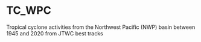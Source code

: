 # TC_WPC
Tropical cyclone activities from the Northwest Pacific (NWP) basin between 1945 and 2020 from JTWC best tracks
